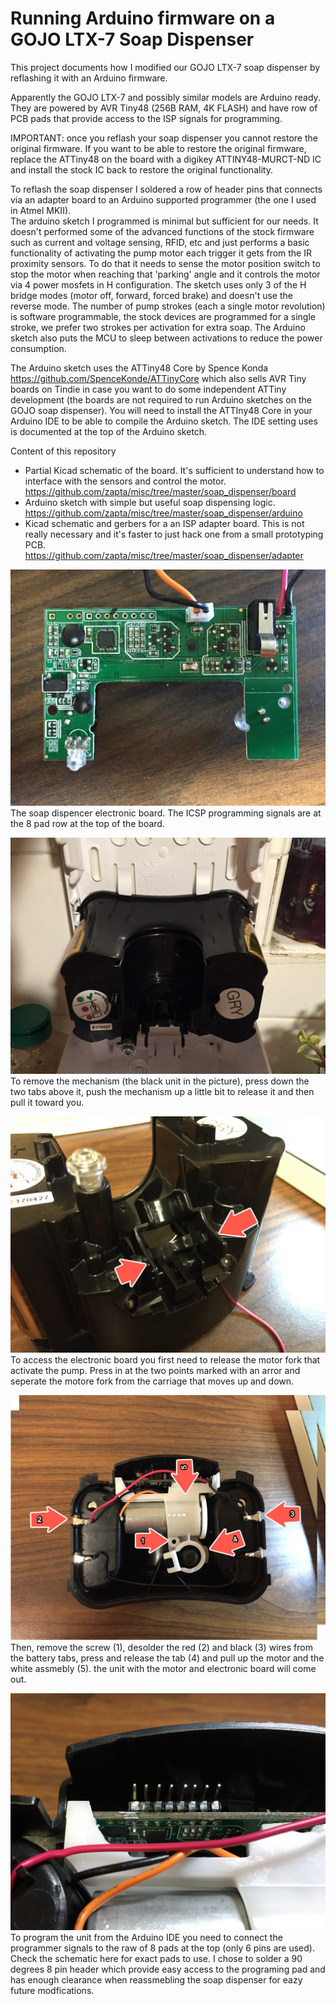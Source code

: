 Running Arduino firmware on a GOJO LTX-7 Soap Dispenser 
============

This project documents how I modified our GOJO LTX-7 soap dispenser by reflashing it
 with an Arduino firmware. 

Apparently the GOJO LTX-7 and possibly similar models are Arduino ready. They are powered by 
AVR Tiny48 (256B RAM, 4K FLASH) and have row of PCB pads that provide access to the 
ISP signals for programming.

IMPORTANT: once you reflash your soap dispenser you cannot restore the original firmware. 
If you want to be able to restore the original firmware, replace the ATTiny48 
on the board with a digikey ATTINY48-MURCT-ND IC and install the stock IC 
back to restore the original functionality.

To reflash the soap dispenser I soldered a row of header pins that connects via an 
adapter board to an Arduino supported programmer (the one I used in Atmel MKII).  
The arduino sketch I programmed is minimal but sufficient for our needs. It doesn't 
performed some of the advanced functions of the stock firmware such as current and 
voltage sensing, RFID, etc and just performs a basic functionality of activating the 
pump motor each trigger it gets from the IR proximity sensors.  To do that it needs to 
sense the motor position switch to stop the motor when reaching that 'parking' angle 
and it controls the motor via 4 power mosfets in H configuration. The sketch uses 
only 3 of the H bridge modes (motor off, forward, forced brake) and doesn't use the 
reverse mode. The number of pump strokes (each a single motor revolution) is software 
programmable, the stock devices are programmed for a single stroke, we prefer two 
strokes per activation for extra soap. The Arduino sketch also puts the MCU to 
sleep between activations to reduce the power consumption.

The Arduino sketch uses the ATTiny48 Core by Spence Konda https://github.com/SpenceKonde/ATTinyCore 
which also sells AVR Tiny boards on Tindie in case you want to do some independent 
ATTiny development (the boards are not required to run Arduino sketches on the GOJO soap dispenser). 
You will need to install the ATTIny48 Core in your Arduino IDE to be able to compile the 
Arduino sketch. The IDE setting uses is documented at the top of the Arduino sketch.

Content of this repository
* Partial Kicad schematic of the board. It's sufficient to understand how to interface 
with the sensors and control the motor. https://github.com/zapta/misc/tree/master/soap_dispenser/board
* Arduino sketch with simple but useful soap dispensing logic.  
https://github.com/zapta/misc/tree/master/soap_dispenser/arduino
* Kicad schematic and gerbers for a  an ISP adapter board. This is not 
really necessary and it's faster to just hack one from a small prototyping PCB. 
https://github.com/zapta/misc/tree/master/soap_dispenser/adapter


![](web/IMG-1018.JPG)
The soap dispencer electronic board. The ICSP programming signals are at the 8 pad row at the top of the board.


![](web/IMG-1022.JPG)
To remove the mechanism (the black unit in the picture), press down the two tabs above 
it, push the mechanism up a little bit to release it and then pull it toward you.


![](web/IMG-1016.JPG)
To access the electronic board you first need to release the motor fork that activate the 
pump. Press in at the two points marked with an arror and seperate the motore fork 
from the carriage that moves up and down.


![](web/IMG-1014.JPG)
Then, remove the screw (1), desolder the red (2) and black (3) wires from the battery tabs, 
press and release the tab (4) and pull up the motor and the white assmebly (5). the 
unit with the motor and electronic board will come out.


![](web/IMG-1040.JPG)
To program the unit from the Arduino IDE you need to connect the programmer signals 
to the raw of 8 pads at the top (only 6 pins are used). Check the schematic here for 
exact pads to use. I chose to solder a 90 degrees 8 pin header which provide easy 
access to the programing pad and has enough clearance when reassmebling the soap
dispenser for eazy future modfications.

